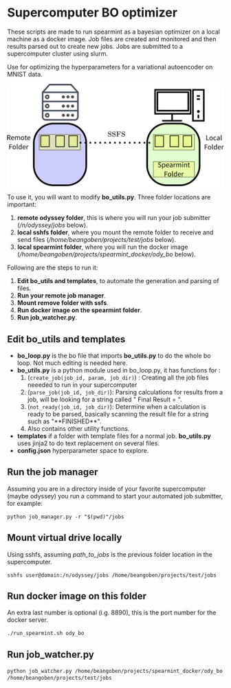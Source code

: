 # Supercomputer BO optimizer

These scripts are made to run spearmint as a bayesian optimizer on a local machine as a docker image. Job files are created and monitored and then results parsed out to create new jobs. Jobs are submitted to a supercomputer cluster using slurm.

Use for optimizing the hyperparameters for a variational autoencoder on MNIST data.

![](templates/diagram.png)

To use it, you will want to modify **bo_utils.py**. Three folder locations are important:

1. **remote odyssey folder**, this is where you will run your job submitter (*/n/odyssey/jobs* below).
2. **local sshfs folder**, where you mount the remote folder to receive and send files (*/home/beangoben/projects/test/jobs* below).
3. **local spearmint folder**, where you will run the docker image
(*/home/beangoben/projects/spearmint_docker/ody_bo* below).

Following are the steps to run it:

1. **Edit bo_utils and templates**, to automate the generation and parsing of files.
2. **Run your remote job manager**.
3. **Mount remove folder with ssfs**.
4. **Run docker image on the spearmint folder**.
5. **Run job_watcher.py**.

## Edit bo_utils and templates

* **bo_loop.py** is the bo file that imports **bo_utils.py** to do the whole bo loop. Not much editing is needed here.
* **bo_utils.py** is a python module used in bo_loop.py, it has functions for :
  1. (`create_job(job_id, param, job_dir)`) : Creating all the job files neeeded to run in your supercomputer
  2. (`parse_job(job_id, job_dir)`): Parsing calculations for results from a job, will be looking for a string called " Final Result = ".
  3. (`not_ready(job_id, job_dir)`): Determine when a calculation is ready to be parsed, basically scanning the result file for a string such as "\*\*FINISHED\*\*".
  4. Also contains other utility functions.
* **templates** if a folder with template files for a normal job. **bo_utils.py** uses jinja2 to do text replacement on several files.
* **config.json** hyperparameter space to explore.

## Run the job manager
Assuming you are in a directory inside of your favorite supercomputer (maybe odyssey) you run a command to start your automated job submitter, for example:

```
python job_manager.py -r "$(pwd)"/jobs
```

## Mount virtual drive locally
Using sshfs, assuming *path_to_jobs* is the previous folder location in the supercomputer.
```
sshfs user@domain:/n/odyssey/jobs /home/beangoben/projects/test/jobs
```
## Run docker image on this folder
An extra last number is optional (i.g. 8890), this is the port number for the docker server.
```
./run_spearmint.sh ody_bo
```
## Run job_watcher.py

```
python job_watcher.py /home/beangoben/projects/spearmint_docker/ody_bo /home/beangoben/projects/test/jobs
```
